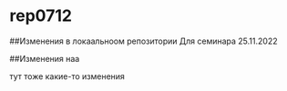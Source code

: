 # rep0712

##Изменения в локаальноом репозитории
Для семинара 25.11.2022

##Изменения наа 

тут тоже какие-то изменения
